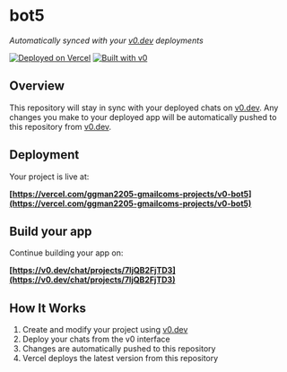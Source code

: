 # bot5

*Automatically synced with your [v0.dev](https://v0.dev) deployments*

[![Deployed on Vercel](https://img.shields.io/badge/Deployed%20on-Vercel-black?style=for-the-badge&logo=vercel)](https://vercel.com/ggman2205-gmailcoms-projects/v0-bot5)
[![Built with v0](https://img.shields.io/badge/Built%20with-v0.dev-black?style=for-the-badge)](https://v0.dev/chat/projects/7ljQB2FjTD3)

## Overview

This repository will stay in sync with your deployed chats on [v0.dev](https://v0.dev).
Any changes you make to your deployed app will be automatically pushed to this repository from [v0.dev](https://v0.dev).

## Deployment

Your project is live at:

**[https://vercel.com/ggman2205-gmailcoms-projects/v0-bot5](https://vercel.com/ggman2205-gmailcoms-projects/v0-bot5)**

## Build your app

Continue building your app on:

**[https://v0.dev/chat/projects/7ljQB2FjTD3](https://v0.dev/chat/projects/7ljQB2FjTD3)**

## How It Works

1. Create and modify your project using [v0.dev](https://v0.dev)
2. Deploy your chats from the v0 interface
3. Changes are automatically pushed to this repository
4. Vercel deploys the latest version from this repository
